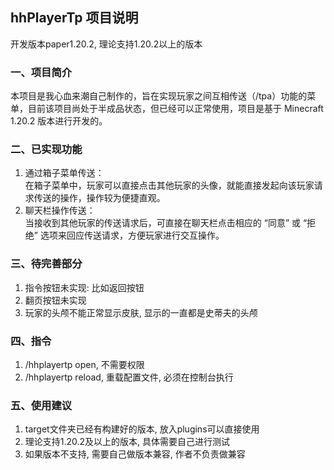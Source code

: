 ## hhPlayerTp 项目说明
开发版本paper1.20.2, 理论支持1.20.2以上的版本

### 一、项目简介
本项目是我心血来潮自己制作的，旨在实现玩家之间互相传送（/tpa）功能的菜单，目前该项目尚处于半成品状态，但已经可以正常使用，项目是基于 Minecraft 1.20.2 版本进行开发的。
### 二、已实现功能
1. 通过箱子菜单传送：  
    在箱子菜单中，玩家可以直接点击其他玩家的头像，就能直接发起向该玩家请求传送的操作，操作较为便捷直观。  
2. 聊天栏操作传送：  
    当接收到其他玩家的传送请求后，可直接在聊天栏点击相应的 “同意” 或 “拒绝” 选项来回应传送请求，方便玩家进行交互操作。  
### 三、待完善部分
1. 指令按钮未实现: 比如返回按钮
2. 翻页按钮未实现
3. 玩家的头颅不能正常显示皮肤, 显示的一直都是史蒂夫的头颅
### 四、指令
1. /hhplayertp open, 不需要权限  
2. /hhplayertp reload, 重载配置文件, 必须在控制台执行  
### 五、使用建议
1. target文件夹已经有构建好的版本, 放入plugins可以直接使用  
2. 理论支持1.20.2及以上的版本, 具体需要自己进行测试  
3. 如果版本不支持, 需要自己做版本兼容, 作者不负责做兼容  
